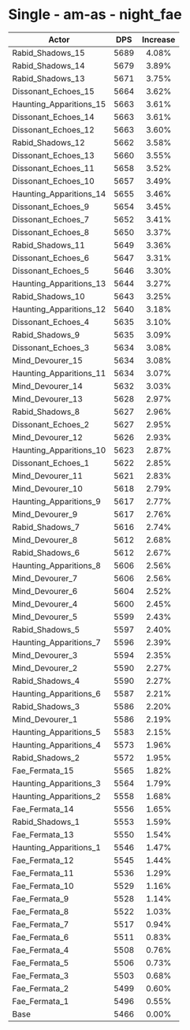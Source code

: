 # Single - am-as - night_fae
| Actor | DPS | Increase |
|---|:---:|:---:|
|Rabid_Shadows_15|5689|4.08%|
|Rabid_Shadows_14|5679|3.89%|
|Rabid_Shadows_13|5671|3.75%|
|Dissonant_Echoes_15|5664|3.62%|
|Haunting_Apparitions_15|5663|3.61%|
|Dissonant_Echoes_14|5663|3.61%|
|Dissonant_Echoes_12|5663|3.60%|
|Rabid_Shadows_12|5662|3.58%|
|Dissonant_Echoes_13|5660|3.55%|
|Dissonant_Echoes_11|5658|3.52%|
|Dissonant_Echoes_10|5657|3.49%|
|Haunting_Apparitions_14|5655|3.46%|
|Dissonant_Echoes_9|5654|3.45%|
|Dissonant_Echoes_7|5652|3.41%|
|Dissonant_Echoes_8|5650|3.37%|
|Rabid_Shadows_11|5649|3.36%|
|Dissonant_Echoes_6|5647|3.31%|
|Dissonant_Echoes_5|5646|3.30%|
|Haunting_Apparitions_13|5644|3.27%|
|Rabid_Shadows_10|5643|3.25%|
|Haunting_Apparitions_12|5640|3.18%|
|Dissonant_Echoes_4|5635|3.10%|
|Rabid_Shadows_9|5635|3.09%|
|Dissonant_Echoes_3|5634|3.08%|
|Mind_Devourer_15|5634|3.08%|
|Haunting_Apparitions_11|5634|3.07%|
|Mind_Devourer_14|5632|3.03%|
|Mind_Devourer_13|5628|2.97%|
|Rabid_Shadows_8|5627|2.96%|
|Dissonant_Echoes_2|5627|2.95%|
|Mind_Devourer_12|5626|2.93%|
|Haunting_Apparitions_10|5623|2.87%|
|Dissonant_Echoes_1|5622|2.85%|
|Mind_Devourer_11|5621|2.83%|
|Mind_Devourer_10|5618|2.79%|
|Haunting_Apparitions_9|5617|2.77%|
|Mind_Devourer_9|5617|2.76%|
|Rabid_Shadows_7|5616|2.74%|
|Mind_Devourer_8|5612|2.68%|
|Rabid_Shadows_6|5612|2.67%|
|Haunting_Apparitions_8|5606|2.56%|
|Mind_Devourer_7|5606|2.56%|
|Mind_Devourer_6|5604|2.52%|
|Mind_Devourer_4|5600|2.45%|
|Mind_Devourer_5|5599|2.43%|
|Rabid_Shadows_5|5597|2.40%|
|Haunting_Apparitions_7|5596|2.39%|
|Mind_Devourer_3|5594|2.35%|
|Mind_Devourer_2|5590|2.27%|
|Rabid_Shadows_4|5590|2.27%|
|Haunting_Apparitions_6|5587|2.21%|
|Rabid_Shadows_3|5586|2.20%|
|Mind_Devourer_1|5586|2.19%|
|Haunting_Apparitions_5|5583|2.15%|
|Haunting_Apparitions_4|5573|1.96%|
|Rabid_Shadows_2|5572|1.95%|
|Fae_Fermata_15|5565|1.82%|
|Haunting_Apparitions_3|5564|1.79%|
|Haunting_Apparitions_2|5558|1.68%|
|Fae_Fermata_14|5556|1.65%|
|Rabid_Shadows_1|5553|1.59%|
|Fae_Fermata_13|5550|1.54%|
|Haunting_Apparitions_1|5546|1.47%|
|Fae_Fermata_12|5545|1.44%|
|Fae_Fermata_11|5536|1.29%|
|Fae_Fermata_10|5529|1.16%|
|Fae_Fermata_9|5528|1.14%|
|Fae_Fermata_8|5522|1.03%|
|Fae_Fermata_7|5517|0.94%|
|Fae_Fermata_6|5511|0.83%|
|Fae_Fermata_4|5508|0.76%|
|Fae_Fermata_5|5506|0.73%|
|Fae_Fermata_3|5503|0.68%|
|Fae_Fermata_2|5499|0.60%|
|Fae_Fermata_1|5496|0.55%|
|Base|5466|0.00%|
